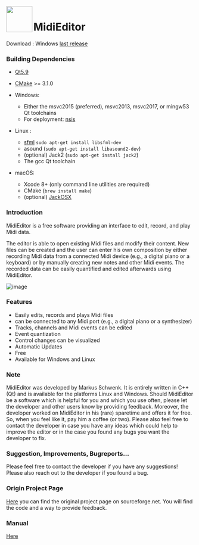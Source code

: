 

<img align="left" width="70px" src="run_environment/midieditor.ico">

MidiEditor
===========

Download : Windows [last release](https://github.com/abreheret/MidiEditor/releases/)

### Building Dependencies
* [Qt5.9](https://www.qt.io/download-open-source/)
* [CMake](https://cmake.org/download/) >= 3.1.0

* Windows:
     * Either the msvc2015 (preferred), msvc2013, msvc2017, or mingw53 Qt toolchains
     * For deployment: [nsis](http://nsis.sourceforge.net/Download)
* Linux :
     * [sfml](http://www.sfml-dev.org/download-fr.php) `sudo apt-get install libsfml-dev`
     * asound (`sudo apt-get install libasound2-dev`)
     * (optional) Jack2 (`sudo apt-get install jack2`)
     * The gcc Qt toolchain
* macOS:
     * Xcode 8+ (only command line utilities are required)
     * CMake (`brew install make`)
     * (optional) [JackOSX](http://www.jackosx.com)


### Introduction

MidiEditor is a free software providing an interface to edit, record, and play Midi data.

The editor is able to open existing Midi files and modify their content. New files can be created and the user can enter his own composition by either recording Midi data from a connected Midi device (e.g., a digital piano or a keyboard) or by manually creating new notes and other Midi events. The recorded data can be easily quantified and edited afterwards using MidiEditor.

![image](http://midieditor.sourceforge.net/img/midieditor-full.png)

### Features

* Easily edits, records and plays Midi files
* can be connected to any Midi port (e.g., a digital piano or a synthesizer)
* Tracks, channels and Midi events can be edited
* Event quantization
* Control changes can be visualized
* Automatic Updates
* Free
* Available for Windows and Linux

### Note

MidiEditor was developed by Markus Schwenk. It is entirely written in C++ (Qt) and is available for the platforms Linux and Windows. Should MidiEditor be a software which is helpful for you and which you use often, please let the developer and other users know by providing feedback. Moreover, the developer worked on MidiEditor in his (rare) sparetime and offers it for free. So, when you feel like it, pay him a coffee (or two). Please also feel free to contact the developer in case you have any ideas which could help to improve the editor or in the case you found any bugs you want the developer to	fix.

### Suggestion, Improvements, Bugreports...

Please feel free to contact the developer if you have any suggestions! Please also reach out to the developer if you found a bug.

### Origin Project Page

[Here](https://sourceforge.net/projects/midieditor/) you can find the original project page on sourceforge.net. You will find the code and a way to provide feedback.


### Manual

[Here](http://midieditor.sourceforge.net/index.php?category=manual)






